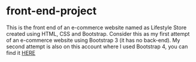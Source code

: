 # front-end-project
This is the front end of an e-commerce website named as Lifestyle Store created using HTML, CSS and Bootstrap.
Consider this as my first attempt of an e-commerce website using Bootstrap 3 (it has no back-end).
My second attempt is also on this account where I used Bootstrap 4, you can find it [HERE](https://github.com/codingwolf-at/e-marketplace)

